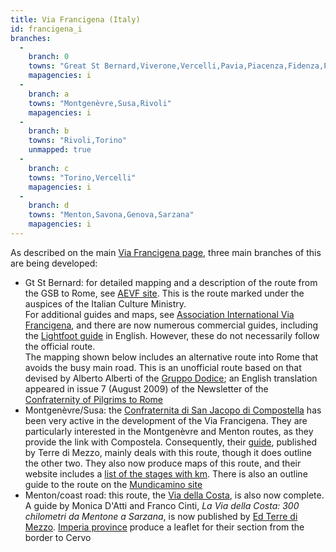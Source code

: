 ```yaml
---
title: Via Francigena (Italy)
id: francigena_i
branches:
  -
    branch: 0
    towns: "Great St Bernard,Viverone,Vercelli,Pavia,Piacenza,Fidenza,Pontremoli,Villafranca in Lunigiana,Aulla,Sarzana,Pietrasanta,Lucca,Altopascio,Fucecchio,Siena,Bolsena,Viterbo,Roma"
    mapagencies: i
  -
    branch: a
    towns: "Montgenèvre,Susa,Rivoli"
    mapagencies: i
  -
    branch: b
    towns: "Rivoli,Torino"
    unmapped: true
  -
    branch: c
    towns: "Torino,Vercelli"
    mapagencies: i
  -
    branch: d
    towns: "Menton,Savona,Genova,Sarzana"
    mapagencies: i
---
```


As described on the main [Via Francigena page][0], three main branches of this are being developed:

* Gt St Bernard: for detailed mapping and a description of the route from the GSB to Rome, see [AEVF site][1]. This is the route marked under the auspices of the Italian Culture Ministry.  
For additional guides and maps, see [Association International Via Francigena][2], and there are now numerous commercial guides, including the [Lightfoot guide][3] in English. However, these do not necessarily follow the official route.  
The mapping shown below includes an alternative route into Rome that avoids the busy main road. This is an unofficial route based on that devised by Alberto Alberti of the [Gruppo Dodice][4]; an English translation appeared in issue 7 (August 2009) of the Newsletter of the [Confraternity of Pilgrims to Rome][5]
* Montgenèvre/Susa: the [Confraternita di San Jacopo di Compostella][6] has been very active in the development of the Via Francigena. They are particularly interested in the Montgenèvre and Menton routes, as they provide the link with Compostela. Consequently, their [guide][7], published by Terre di Mezzo, mainly deals with this route, though it does outline the other two. They also now produce maps of this route, and their website includes a [list of the stages with km][8]. There is also an outline guide to the route on the [Mundicamino site][9]
* Menton/coast road: this route, the [Via della Costa][10], is also now complete. A guide by Monica D'Atti and Franco Cinti, _La Via della Costa: 300 chilometri da Mentone a Sarzana_, is now published by [Ed Terre di Mezzo][11]. [Imperia province][12] produce a leaflet for their section from the border to Cervo

[0]: francigena.html
[1]: http://www.viefrancigene.org/it/resource/track/category/via-francigena/
[2]: http://www.francigena-international.org
[3]: http://pilgrimagepublications.com/via_francigena1.htm
[4]: http://www.romaefrancigena.eu/percorso/Cassia.htm
[5]: http://www.pilgrimstorome.org.uk/
[6]: http://www.confraternitadisanjacopo.it/Francigena/viafrancigena/situazione.htm
[7]: http://www.confraternitadisanjacopo.it/Francigena/guida/guida.htm
[8]: http://www.confraternitadisanjacopo.it/Francigena/guida/riepilogo2ed.htm
[9]: http://www.mundicamino.com/rutas.cfm?id=64
[10]: http://www.viadellacosta.it/
[11]: http://libri.terre.it/libri/collana/0/libro/343/La-Via-della-Costa
[12]: http://www.provincia.imperia.it/Turismo/Escursioni/LaViaDellaCosta.htm